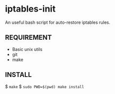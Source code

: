 iptables-init
=============

An useful bash script for auto-restore iptables rules.

REQUIREMENT
-----------

* Basic unix utils
* git
* make

INSTALL
-------

$ `make`
$ `sudo PWD=$(pwd) make install`


